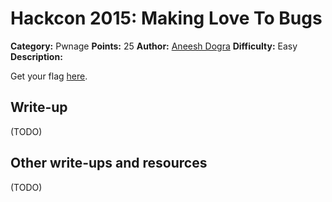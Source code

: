 # Hackcon 2015: Making Love To Bugs

**Category:** Pwnage
**Points:** 25
**Author:** [Aneesh Dogra](https://github.com/lionaneesh)
**Difficulty:** Easy
**Description:** 

Get your flag [here](ilovebugs.pyc).

## Write-up

(TODO)

## Other write-ups and resources

(TODO)
